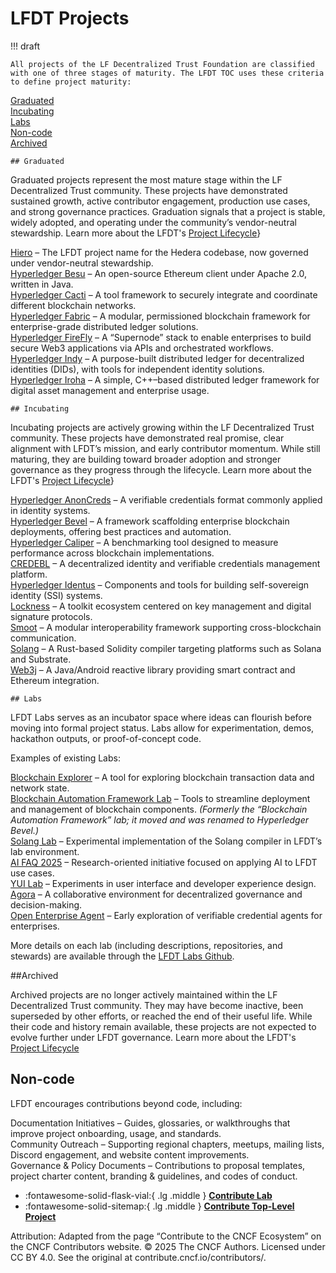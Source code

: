 [//]: # (SPDX-License-Identifier: CC-BY-4.0)

# LFDT Projects

!!! draft

    All projects of the LF Decentralized Trust Foundation are classified with one of three stages of maturity. The LFDT TOC uses these criteria to define project maturity:

[Graduated](#Graduated)<br>
[Incubating](#Incubating)<br>
[Labs](#Labs)<br>
[Non-code](#Non-Code)<br>
[Archived](#Archived)<br>

    ## Graduated

Graduated projects represent the most mature stage within the LF Decentralized Trust community. These projects have demonstrated sustained growth, active contributor engagement, production use cases, and strong governance practices. Graduation signals that a project is stable, widely adopted, and operating under the community’s vendor-neutral stewardship. Learn more about the LFDT's [Project Lifecycle](https://lf-decentralized-trust.github.io/governance/governing-documents/project-lifecycle/?h=lifecycle)}

[Hiero](https://hiero.org) – The LFDT project name for the Hedera codebase, now governed under vendor-neutral stewardship.<br>
[Hyperledger Besu](https://besu.hyperledger.org/) – An open-source Ethereum client under Apache 2.0, written in Java.<br>
[Hyperledger Cacti](https://hyperledger-cacti.github.io/cacti/) – A tool framework to securely integrate and coordinate different blockchain networks.<br>
[Hyperledger Fabric](https://hyperledger-fabric.readthedocs.io/) – A modular, permissioned blockchain framework for enterprise-grade distributed ledger solutions.<br>
[Hyperledger FireFly](https://hyperledger.github.io/firefly/) – A “Supernode” stack to enable enterprises to build secure Web3 applications via APIs and orchestrated workflows.<br>
[Hyperledger Indy](https://lf-hyperledger.atlassian.net/wiki/display/indy) – A purpose-built distributed ledger for decentralized identities (DIDs), with tools for independent identity solutions.<br>
[Hyperledger Iroha](https://iroha.readthedocs.io/) – A simple, C++–based distributed ledger framework for digital asset management and enterprise usage.<br>



    ## Incubating

Incubating projects are actively growing within the LF Decentralized Trust community. These projects have demonstrated real promise, clear alignment with LFDT’s mission, and early contributor momentum. While still maturing, they are building toward broader adoption and stronger governance as they progress through the lifecycle.  Learn more about the LFDT's [Project Lifecycle](https://lf-decentralized-trust.github.io/governance/governing-documents/project-lifecycle/?h=lifecycle)}

[Hyperledger AnonCreds](https://github.com/hyperledger/anoncreds) – A verifiable credentials format commonly applied in identity systems.<br>
[Hyperledger Bevel](https://github.com/hyperledger-bevel/bevel) – A framework scaffolding enterprise blockchain deployments, offering best practices and automation.<br>
[Hyperledger Caliper](https://hyperledger-caliper.github.io/caliper/) – A benchmarking tool designed to measure performance across blockchain implementations.<br>
[CREDEBL](https://docs.credebl.id/) – A decentralized identity and verifiable credentials management platform.<br>
[Hyperledger Identus](https://hyperledger-identus.github.io/docs/) – Components and tools for building self-sovereign identity (SSI) systems.<br>
[Lockness](https://www.lfdecentralizedtrust.org/projects/lockness) – A toolkit ecosystem centered on key management and digital signature protocols.<br>
[Smoot](https://www.lfdecentralizedtrust.org/projects/smoot) – A modular interoperability framework supporting cross-blockchain communication.<br>
[Solang](https://solang.readthedocs.io/) – A Rust-based Solidity compiler targeting platforms such as Solana and Substrate.<br>
[Web3j](https://github.com/web3j/web3j) – A Java/Android reactive library providing smart contract and Ethereum integration.<br>


    ## Labs

LFDT Labs serves as an incubator space where ideas can flourish before moving into formal project status. Labs allow for experimentation, demos, hackathon outputs, or proof-of-concept code. 

Examples of existing Labs:

[Blockchain Explorer](https://github.com/hyperledger-labs/blockchain-explorer/blob/main/README.md) – A tool for exploring blockchain transaction data and network state.<br>
[Blockchain Automation Framework Lab](https://github.com/hyperledger-bevel/bevel/blob/main/README.md) – Tools to streamline deployment and management of blockchain components. *(Formerly the “Blockchain Automation Framework” lab; it moved and was renamed to Hyperledger Bevel.)*<br>
[Solang Lab](https://github.com/hyperledger/solang/blob/main/README.md) – Experimental implementation of the Solang compiler in LFDT’s lab environment.<br>
[AI FAQ 2025](https://github.com/hyperledger-labs/aifaq/blob/main/README.md) – Research-oriented initiative focused on applying AI to LFDT use cases.<br>
[YUI Lab](https://github.com/hyperledger-labs/yui-docs/blob/main/README.md) – Experiments in user interface and developer experience design.<br>
[Agora](https://github.com/LF-Decentralized-Trust-labs/agora-key-share-proofs/blob/main/README.md) – A collaborative environment for decentralized governance and decision-making.<br>
[Open Enterprise Agent](https://github.com/hyperledger-labs/open-enterprise-agent/blob/main/README.md) – Early exploration of verifiable credential agents for enterprises.<br>

More details on each lab (including descriptions, repositories, and stewards) are available through the [LFDT Labs Github](https://lf-decentralized-trust-labs.github.io/).<br>

  ##Archived
  
Archived projects are no longer actively maintained within the LF Decentralized Trust community. They may have become inactive, been superseded by other efforts, or reached the end of their useful life. While their code and history remain available, these projects are not expected to evolve further under LFDT governance. Learn more about the LFDT's [Project Lifecycle](https://lf-decentralized-trust.github.io/governance/governing-documents/project-lifecycle/?h=lifecycle)

  ## Non-code

LFDT encourages contributions beyond code, including:<br>

Documentation Initiatives – Guides, glossaries, or walkthroughs that improve project onboarding, usage, and standards.<br>
Community Outreach – Supporting regional chapters, meetups, mailing lists, Discord engagement, and website content improvements.<br>
Governance & Policy Documents – Contributions to proposal templates, project charter content, branding & guidelines, and codes of conduct.<br>


<div class="grid cards" markdown>

- :fontawesome-solid-flask-vial:{ .lg .middle } __[Contribute Lab](./contribute-lab.md)__
- :fontawesome-solid-sitemap:{ .lg .middle } __[Contribute Top-Level Project](./contribute-project.md)__

</div>

Attribution: Adapted from the page “Contribute to the CNCF Ecosystem” on the CNCF Contributors website. © 2025 The CNCF Authors. Licensed under CC BY 4.0. See the original at contribute.cncf.io/contributors/.
